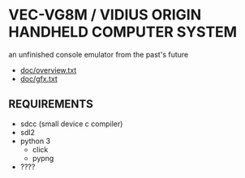 # VEC-VG8M / VIDIUS ORIGIN HANDHELD COMPUTER SYSTEM

an unfinished console emulator from the past's future

* [doc/overview.txt](doc/overview.txt)
* [doc/gfx.txt](doc/gfx.txt)

## REQUIREMENTS

* sdcc (small device c compiler)
* sdl2
* python 3
    * click
    * pypng
* ????
